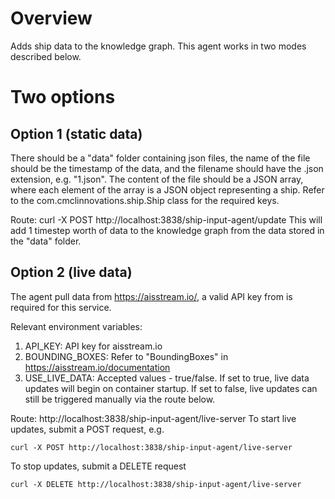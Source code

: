# Overview
Adds ship data to the knowledge graph. This agent works in two modes described below.

# Two options
## Option 1 (static data)
There should be a "data" folder containing json files, the name of the file should be the timestamp of the data, and the filename should have the .json extension, e.g. "1.json". The content of the file should be a JSON array, where each element of the array is a JSON object representing a ship. Refer to the com.cmclinnovations.ship.Ship class for the required keys.

Route: curl -X POST http://localhost:3838/ship-input-agent/update
This will add 1 timestep worth of data to the knowledge graph from the data stored in the "data" folder.

## Option 2 (live data)
The agent pull data from https://aisstream.io/, a valid API key from is required for this service.

Relevant environment variables:
1) API_KEY: API key for aisstream.io
2) BOUNDING_BOXES: Refer to "BoundingBoxes" in https://aisstream.io/documentation
3) USE_LIVE_DATA: Accepted values - true/false. If set to true, live data updates will begin on container startup. If set to false, live updates can still be triggered manually via the route below.

Route: http://localhost:3838/ship-input-agent/live-server
To start live updates, submit a POST request, e.g.
```
curl -X POST http://localhost:3838/ship-input-agent/live-server
```
To stop updates, submit a DELETE request
```
curl -X DELETE http://localhost:3838/ship-input-agent/live-server
```

